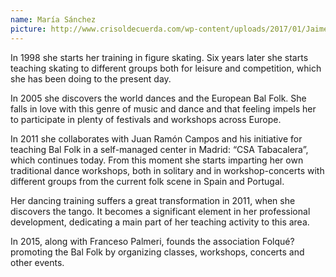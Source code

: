 ```yaml
---
name: María Sánchez
picture: http://www.crisoldecuerda.com/wp-content/uploads/2017/01/Jaime-Muñoz-foto-env-123x123-2017.jpg
---
```


In 1998 she starts her training in figure skating. Six years later she starts teaching skating to different groups both for leisure and competition, which she has been doing to the present day.

In 2005 she discovers the world dances and the European Bal Folk. She falls in love with this genre of music and dance and that feeling impels her to participate in plenty of festivals and workshops across Europe.

In 2011 she collaborates with Juan Ramón Campos and his initiative for teaching Bal Folk in a self-managed center in Madrid: “CSA Tabacalera”, which continues today. From this moment she starts imparting her own traditional dance workshops, both in solitary and in workshop-concerts with different groups from the current folk scene in Spain and Portugal.

Her dancing training suffers a great transformation in 2011, when she discovers the tango. It becomes a significant element in her professional development, dedicating a main part of her teaching activity to this area.

In 2015, along with Franceso Palmeri, founds the association Folqué? promoting the Bal Folk by organizing classes, workshops, concerts and other events.
